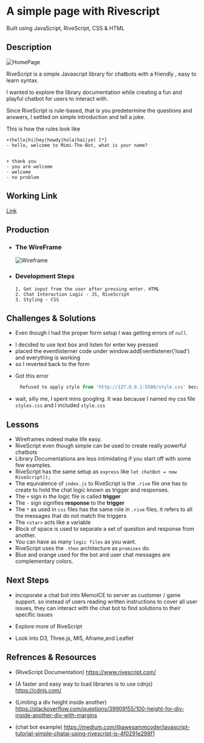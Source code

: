 #  A simple page with Rivescript 
Built using JavaScript, RiveScript, CSS & HTML

## Description
 ![HomePage](https://eric-asare.github.io/ConnectionsLab/week11/Mimi/design/homePage.png)

RiveScript is a simple Javascript library for chatbots with a friendly , easy to learn syntax. 

I wanted to explore the library documentation while creating a fun and playful chatbot for users to interact with.

Since RiveScript is rule-based, that is you predetermine the questions and answers, I settled on simple introduction and tell a joke. 

This is how the rules look like

```
+(hello|hi|hey|howdy|hola|hai|yo) [*]
- hello, welcome to Mimi-The-Bot, what is your name?


+ thank you
- you are welcome
- welcome
- no problem

```


## Working Link
  [Link](https://eric-asare.github.io/ConnectionsLab/week11/Mimi/index.html)
         

## Production

  * ### The WireFrame
       ![Wireframe](https://eric-asare.github.io/ConnectionsLab/week11/Mimi/design/wireFrame.png)
         
  * ### Development Steps
        1. Get input from the user after pressing enter. HTML
        2. Chat Interaction Logic - JS, RiveScript
        3. Styling - CSS


## Challenges & Solutions
   * Even though I had the proper form setup I was getting errors of `null`. 
   - I decided to use text box and listen for enter key pressed
   - placed the eventlisterner code under window.addEventlistener('load') and everything is working
   - so I reverted back to the form

   * Got this error
   ``` javascript
        Refused to apply style from 'http://127.0.0.1:5500/style.css' because its MIME type ('text/html') is not a supported stylesheet MIME type, and strict MIME checking is enabled
   ```
   - wait, silly me, I spent mins googling. It was because I named my css file `styles.css` and I included `style.css`



## Lessons
  * Wireframes indeed make life easy. 
  * RiveScript even though simple can be used to create really powerful chatbots
  * Library Documentations are less intimidating if you start off with some few examples. 
  * RiveScript has the same setup as `express` like `let chatBot = new RiveScript();`
  * The equivalence of `index.js` to RiveScript is the `.rive` file one has to create to hold the chat logic known as trigger and responses. 
  * The `+` sign in the logic file is called **trigger**
  * The `-` sign signifies **response** to the **trigger**
  * The `*` as used in `css` files has the same role in `.rive` files, it refers to all the messages that do not match the triggers
  * The `<star>` acts like a variable
  * Block of space is used to separate a set of question and response from another. 
  * You can have as many `logic files` as you want. 
  * RiveScript uses the `.then` architecture as `promises` do.
  * Blue and orange used for the bot and user chat messages are complementary colors. 


##  Next Steps
  * Incoporate a chat bot into MemoICE to server as customer / game support. 
  so instead of users reading written instructions to cover all user issues, they can interact with the chat bot to find solutions to their specific issues

  * Explore more of RiveScript 

  * Look into D3, Three.js, Ml5, Aframe,and Leaflet


## Refrences & Resources
* (RiveScript Documentation) https://www.rivescript.com/

* (A faster and easy way to load libraries is to use cdnjs) https://cdnjs.com/

* (Limiting a div height inside another) https://stackoverflow.com/questions/39909155/100-height-for-div-inside-another-div-with-margins

* (chat bot example) https://medium.com/@awesammcoder/javascript-tutorial-simple-chatai-using-rivescript-js-4f0291e298f1




